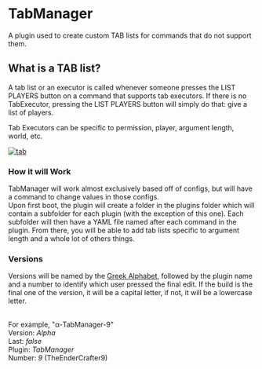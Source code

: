 # TabManager
A plugin used to create custom TAB lists for commands that do not support them.

## What is a TAB list?
A tab list or an executor is called whenever someone presses the LIST PLAYERS button on a command that supports
tab executors. If there is no TabExecutor, pressing the LIST PLAYERS button will simply do that: give a list of players.
  
  Tab Executors can be specific to permission, player, argument length, world, etc.

<a href="https://ibb.co/cOp6N5"><img src="https://preview.ibb.co/cbWLh5/tab.gif" alt="tab" border="0" /></a>

### How it will Work
TabManager will work almost exclusively based off of configs, but will have a command to change values in those configs. 
<br>
Upon first boot, the plugin will create a folder in the plugins folder which will contain a subfolder for each plugin (with the exception of this one). Each subfolder will then have a YAML file named after each command in the plugin. From there, you will be able to add tab lists specific to argument length and a whole lot of others things.

### Versions
Versions will be named by the <a href="https://en.wikipedia.org/wiki/Greek_alphabet">Greek Alphabet</a>, followed by the plugin name and a number to identify which user pressed the final edit. If the build is the final one of the version, it will be a capital letter, if not, it will be a lowercase letter.

<br>
For example, "α-TabManager-9"
<br>
Version: <i>Alpha</i>
<br>
Last: <i>false</i>
<br>
Plugin: <i>TabManager</i>
<br>
Number: <i>9</i> (TheEnderCrafter9)
